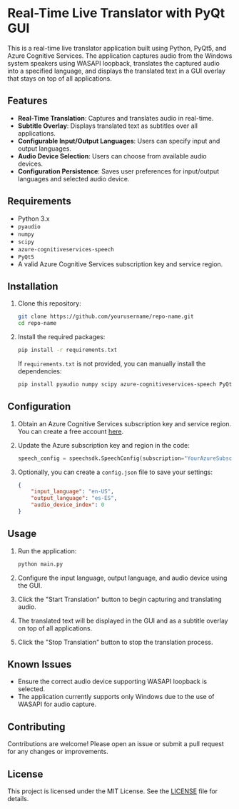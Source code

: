 # Real-Time Live Translator with PyQt GUI

This is a real-time live translator application built using Python, PyQt5, and Azure Cognitive Services. The application captures audio from the Windows system speakers using WASAPI loopback, translates the captured audio into a specified language, and displays the translated text in a GUI overlay that stays on top of all applications.

## Features

- **Real-Time Translation**: Captures and translates audio in real-time.
- **Subtitle Overlay**: Displays translated text as subtitles over all applications.
- **Configurable Input/Output Languages**: Users can specify input and output languages.
- **Audio Device Selection**: Users can choose from available audio devices.
- **Configuration Persistence**: Saves user preferences for input/output languages and selected audio device.

## Requirements

- Python 3.x
- `pyaudio`
- `numpy`
- `scipy`
- `azure-cognitiveservices-speech`
- `PyQt5`
- A valid Azure Cognitive Services subscription key and service region.

## Installation

1. Clone this repository:

    ```sh
    git clone https://github.com/yourusername/repo-name.git
    cd repo-name
    ```

2. Install the required packages:

    ```sh
    pip install -r requirements.txt
    ```

    If `requirements.txt` is not provided, you can manually install the dependencies:

    ```sh
    pip install pyaudio numpy scipy azure-cognitiveservices-speech PyQt5
    ```

## Configuration

1. Obtain an Azure Cognitive Services subscription key and service region. You can create a free account [here](https://azure.microsoft.com/en-us/services/cognitive-services/speech-to-text/).

2. Update the Azure subscription key and region in the code:

    ```python
    speech_config = speechsdk.SpeechConfig(subscription="YourAzureSubscriptionKey", region="YourServiceRegion")
    ```

3. Optionally, you can create a `config.json` file to save your settings:

    ```json
    {
        "input_language": "en-US",
        "output_language": "es-ES",
        "audio_device_index": 0
    }
    ```

## Usage

1. Run the application:

    ```sh
    python main.py
    ```

2. Configure the input language, output language, and audio device using the GUI.

3. Click the "Start Translation" button to begin capturing and translating audio.

4. The translated text will be displayed in the GUI and as a subtitle overlay on top of all applications.

5. Click the "Stop Translation" button to stop the translation process.

## Known Issues

- Ensure the correct audio device supporting WASAPI loopback is selected.
- The application currently supports only Windows due to the use of WASAPI for audio capture.

## Contributing

Contributions are welcome! Please open an issue or submit a pull request for any changes or improvements.

## License

This project is licensed under the MIT License. See the [LICENSE](LICENSE) file for details.
